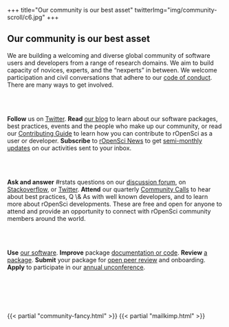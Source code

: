 +++
title="Our community is our best asset"
twitterImg="img/community-scroll/c6.jpg"
+++

<section>
<div class="container">
<div class="row center">
                <div class="col-10 top-20">
                    <h2>Our community is our best asset</h2>
                </div>
</div>
<div class="row">

<div class="col-8 col-offset-2 top-4">

<p>We are building a welcoming and diverse global community of software users and developers from a range of research domains. We aim to build capacity of novices, experts, and the “nexperts” in between. We welcome participation and civil conversations that adhere to our <a href="/coc">code of conduct</a>. There are many ways to get involved.</p>
<br><br>
<p><strong>Follow</strong> us on <a href="https://twitter.com/ropensci">Twitter</a>. <strong>Read</strong> <a href="/blog/">our blog</a> to learn about our software packages, best practices, events and the people who make up our community, or read our <a href="https://ropensci.github.io/dev_guide/contributingguide.html">Contributing Guide</a> to learn how you can contribute to rOpenSci as a user or developer. <strong>Subscribe</strong> to <a href="/#subscribe">rOpenSci News</a> to get <a href="https://news.ropensci.org/">semi-monthly updates</a> on our activities sent to your inbox.</p>
<br><br>
<p><strong>Ask and answer</strong> #rstats questions on our <a href="http://discuss.ropensci.org/">discussion forum</a>, on <a href="https://stackoverflow.com/questions/tagged/ropensci">Stackoverflow</a>, or <a href="https://twitter.com/rOpenSci">Twitter</a>. <strong>Attend</strong> our quarterly <a href="http://communitycalls.ropensci.org/">Community Calls</a> to hear about best practices, Q \&amp; As with well known developers, and to learn more about rOpenSci developments. These are free and open for anyone to attend and provide an opportunity to connect with rOpenSci community members around the world.</p>
<br><br>
<p><strong>Use</strong> <a href="/packages/">our software</a>. <strong>Improve</strong> package <a href="https://github.com/ropensci">documentation or code</a>. <strong>Review</strong> <a href="http://onboarding.ropensci.org/#why-review">a package</a>. <strong>Submit</strong> your package for <a href="http://onboarding.ropensci.org/">open peer review</a> and onboarding. <strong>Apply</strong> to participate in our <a href="http://unconf18.ropensci.org/">annual unconference</a>.</p>
<br><br>
<br><br>
</div>
            </div>
        </div>
</section>

{{< partial "community-fancy.html" >}}
{{< partial "mailkimp.html" >}}